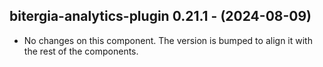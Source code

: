   ## bitergia-analytics-plugin 0.21.1 - (2024-08-09)
  
  * No changes on this component. The version is bumped to align it
    with the rest of the components.
